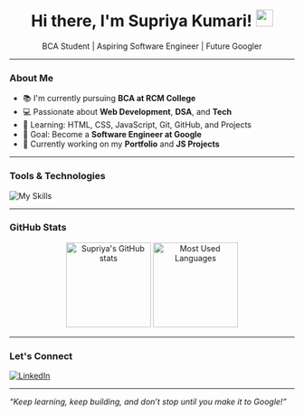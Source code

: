 <h1 align="center">Hi there, I'm Supriya Kumari! <img src="https://media.giphy.com/media/hvRJCLFzcasrR4ia7z/giphy.gif" width="30px"/></h1>

<p align="center">
  BCA Student | Aspiring Software Engineer | Future Googler
</p>

---

### About Me
- 📚 I'm currently pursuing **BCA at RCM College**
- 💻 Passionate about **Web Development**, **DSA**, and **Tech**
- 🚀 Learning: HTML, CSS, JavaScript, Git, GitHub, and Projects
- 🎯 Goal: Become a **Software Engineer at Google**
- 🌱 Currently working on my **Portfolio** and **JS Projects**

---

### Tools & Technologies
<img src="https://skillicons.dev/icons?i=html,css,js,git,github,vscode" alt="My Skills"/>

---

### GitHub Stats
<p align="center">
  <img src="https://github-readme-stats.vercel.app/api?username=suppy-35&show_icons=true&theme=radical" alt="Supriya's GitHub stats" height="150px"/>
  <img src="https://github-readme-stats.vercel.app/api/top-langs/?username=suppy-35&layout=compact&theme=radical" alt="Most Used Languages" height="150px"/>
</p>

---

### Let's Connect
[![LinkedIn](https://img.shields.io/badge/-LinkedIn-blue?style=flat-square&logo=linkedin&logoColor=white)](https://www.linkedin.com/in/your-link-here)

---

*“Keep learning, keep building, and don’t stop until you make it to Google!”*
